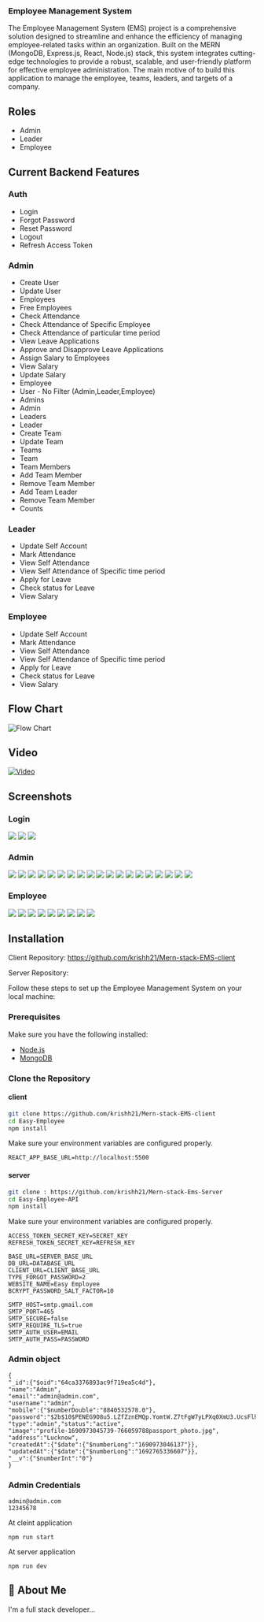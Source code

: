 


### Employee Management System

The Employee Management System (EMS) project is a comprehensive solution designed to streamline and enhance the efficiency of managing employee-related tasks within an organization. Built on the MERN (MongoDB, Express.js, React, Node.js) stack, this system integrates cutting-edge technologies to provide a robust, scalable, and user-friendly platform for effective employee administration.
The main motive of to build this application to manage the employee, teams, leaders, and targets of a company.


## Roles
- Admin
- Leader
- Employee

## Current Backend Features
### Auth
- Login
- Forgot Password
- Reset Password
- Logout
- Refresh Access Token

### Admin
- Create User
- Update User
- Employees
- Free Employees
- Check Attendance
- Check Attendance of Specific Employee
- Check Attendance of particular time period
- View Leave Applications
- Approve and Disapprove Leave Applications
- Assign Salary to Employees
- View Salary
- Update Salary
- Employee
- User - No Filter (Admin,Leader,Employee)
- Admins
- Admin
- Leaders
- Leader
- Create Team
- Update Team
- Teams
- Team
- Team Members
- Add Team Member
- Remove Team Member
- Add Team Leader
- Remove Team Member
- Counts

### Leader
- Update Self Account
- Mark Attendance
- View Self Attendance
- View Self Attendance of Specific time period
- Apply for Leave 
- Check status for Leave
- View Salary
### Employee
- Update Self Account
- Mark Attendance
- View Self Attendance
- View Self Attendance of Specific time period
- Apply for Leave 
- Check status for Leave
- View Salary



## Flow Chart
![Flow Chart](./screenshots/Flow.png "Flow Chart")

## Video
[![Video](./screenshots/thumbnail.png)](https://youtu.be/jcdBcxDJ2x8)



## Screenshots

### Login
![](/screenshots/1.png)
![](/screenshots/2.png)
![](/screenshots/3.png)


### Admin
![](/screenshots/Admin%20Panel/1.png)
![](/screenshots/Admin%20Panel/2.png)
![](/screenshots/Admin%20Panel/3.png)
![](/screenshots/Admin%20Panel/4.png)
![](/screenshots/Admin%20Panel/5.png)
![](/screenshots/Admin%20Panel/6.png)
![](/screenshots/Admin%20Panel/7.png)
![](/screenshots/Admin%20Panel/8.png)
![](/screenshots/Admin%20Panel/9.png)
![](/screenshots/Admin%20Panel/10.png)
![](/screenshots/Admin%20Panel/11.png)
![](/screenshots/Admin%20Panel/12.png)
![](/screenshots/Admin%20Panel/13.png)
![](/screenshots/Admin%20Panel/14.png)
![](/screenshots/Admin%20Panel/15.png)
![](/screenshots/Admin%20Panel/16.png)
![](/screenshots/Admin%20Panel/17.png)
![](/screenshots/Admin%20Panel/18.png)
![](/screenshots/Admin%20Panel/19.png)

### Employee
![](/screenshots/Employee%20Panel/1.png)
![](/screenshots/Employee%20Panel/2.png)
![](/screenshots/Employee%20Panel/3.png)
![](/screenshots/Employee%20Panel/4.png)
![](/screenshots/Employee%20Panel/5.png)
![](/screenshots/Employee%20Panel/6.png)
![](/screenshots/Employee%20Panel/7.png)
![](/screenshots/Employee%20Panel/8.png)
![](/screenshots/Employee%20Panel/9.png)


## Installation

Client Repository: https://github.com/krishh21/Mern-stack-EMS-client

Server Repository: 

Follow these steps to set up the Employee Management System on your local machine:

### Prerequisites

Make sure you have the following installed:

- [Node.js](https://nodejs.org/)
- [MongoDB](https://www.mongodb.com/try/download/community)

### Clone the Repository

#### client

```bash
git clone https://github.com/krishh21/Mern-stack-EMS-client
cd Easy-Employee
npm install
```
Make sure your environment variables are configured properly.
```
REACT_APP_BASE_URL=http://localhost:5500
```

#### server

```bash
git clone : https://github.com/krishh21/Mern-stack-Ems-Server
cd Easy-Employee-API
npm install
```

Make sure your environment variables are configured properly.
```
ACCESS_TOKEN_SECRET_KEY=SECRET_KEY
REFRESH_TOKEN_SECRET_KEY=REFRESH_KEY

BASE_URL=SERVER_BASE_URL
DB_URL=DATABASE_URL
CLIENT_URL=CLIENT_BASE_URL
TYPE_FORGOT_PASSWORD=2
WEBSITE_NAME=Easy Employee
BCRYPT_PASSWORD_SALT_FACTOR=10

SMTP_HOST=smtp.gmail.com
SMTP_PORT=465
SMTP_SECURE=false
SMTP_REQUIRE_TLS=true
SMTP_AUTH_USER=EMAIL
SMTP_AUTH_PASS=PASSWORD
```
### Admin object

```
{
"_id":{"$oid":"64ca3376893ac9f719ea5c4d"},
"name":"Admin",
"email":"admin@admin.com",
"username":"admin",
"mobile":{"$numberDouble":"8840532578.0"},
"password":"$2b$10$PENEG9O8u5.LZfZznEMQp.YomtW.Z7tFgW7yLPXq0XmU3.UcsFlhi",
"type":"admin","status":"active",
"image":"profile-1690973045739-766059788passport_photo.jpg",
"address":"Lucknow",
"createdAt":{"$date":{"$numberLong":"1690973046137"}},
"updatedAt":{"$date":{"$numberLong":"1692765336607"}},
"__v":{"$numberInt":"0"}
}
```

### Admin Credentials

```
admin@admin.com
12345678
```

At cleint application
```
npm run start
```

At server application
```
npm run dev
```

## 🚀 About Me
I'm a full stack developer...
